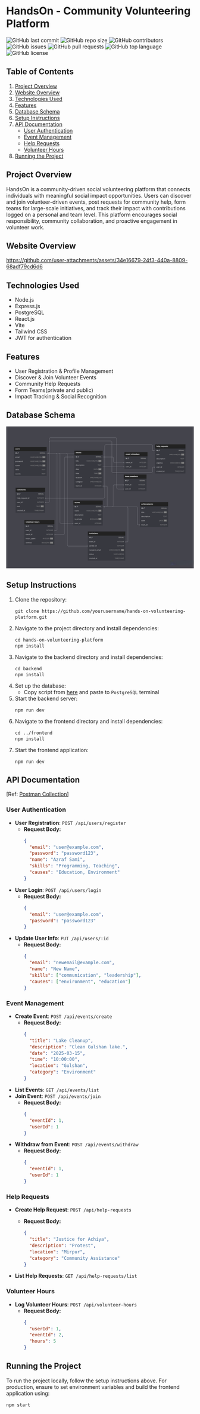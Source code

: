 # HandsOn - Community Volunteering Platform
![GitHub last commit](https://img.shields.io/github/last-commit/Sk-Azraf-Sami/hands-on-volunteering-platform)
![GitHub repo size](https://img.shields.io/github/repo-size/Sk-Azraf-Sami/hands-on-volunteering-platform)
![GitHub contributors](https://img.shields.io/github/contributors/Sk-Azraf-Sami/hands-on-volunteering-platform)
![GitHub issues](https://img.shields.io/github/issues/Sk-Azraf-Sami/hands-on-volunteering-platform)
![GitHub pull requests](https://img.shields.io/github/issues-pr/Sk-Azraf-Sami/hands-on-volunteering-platform)
![GitHub top language](https://img.shields.io/github/languages/top/Sk-Azraf-Sami/hands-on-volunteering-platform)
![GitHub license](https://img.shields.io/github/license/Sk-Azraf-Sami/hands-on-volunteering-platform)

## Table of Contents

1. [Project Overview](#project-overview)
2. [Website Overview](#website-overview)
3. [Technologies Used](#technologies-used)
4. [Features](#features)
5. [Database Schema](#database-schema)
6. [Setup Instructions](#setup-instructions)
7. [API Documentation](#api-documentation)
   - [User Authentication](#user-authentication)
   - [Event Management](#event-management)
   - [Help Requests](#help-requests)
   - [Volunteer Hours](#volunteer-hours)
8. [Running the Project](#running-the-project)

## Project Overview

HandsOn is a community-driven social volunteering platform that connects individuals with meaningful social impact opportunities. Users can discover and join volunteer-driven events, post requests for community help, form teams for large-scale initiatives, and track their impact with contributions logged on a personal and team level. This platform encourages social responsibility, community collaboration, and proactive engagement in volunteer work.

## Website Overview

https://github.com/user-attachments/assets/34e16679-24f3-440a-8809-68adf79cd6d6

## Technologies Used

- Node.js
- Express.js
- PostgreSQL
- React.js
- Vite
- Tailwind CSS
- JWT for authentication

## Features

- User Registration & Profile Management
- Discover & Join Volunteer Events
- Community Help Requests
- Form Teams(private and public)
- Impact Tracking & Social Recognition

## Database Schema
![Database Diagram](backend/src/database/database-diagram.png)


## Setup Instructions

1. Clone the repository:
   ```
   git clone https://github.com/yourusername/hands-on-volunteering-platform.git
   ```
2. Navigate to the project directory and install dependencies:
   ```
   cd hands-on-volunteering-platform
   npm install
   ```
3. Navigate to the backend directory and install dependencies:
   ```
   cd backend
   npm install
   ```
4. Set up the database:
   - Copy script from [here](backend/src/database/schema.sql) and paste to `PostgreSQL` terminal
6. Start the backend server:
   ```
   npm run dev
   ```
7. Navigate to the frontend directory and install dependencies:
   ```
   cd ../frontend
   npm install
   ```
8. Start the frontend application:
   ```
   npm run dev
   ```

## API Documentation
[Ref: [Postman Collection](backend/postman/HandsOn.postman_collection.json)] 

### User Authentication

- **User Registration**: `POST /api/users/register`
  - **Request Body:**
    ```json
    {
      "email": "user@example.com",
      "password": "password123",
      "name": "Azraf Sami",
      "skills": "Programming, Teaching",
      "causes": "Education, Environment"
    }
    ```
- **User Login**: `POST /api/users/login`
  - **Request Body:**
    ```json
    {
      "email": "user@example.com",
      "password": "password123"
    }
    ```
- **Update User Info**: `PUT /api/users/:id`
  - **Request Body:**
    ```json
    {
      "email": "newemail@example.com",
      "name": "New Name",
      "skills": ["communication", "leadership"],
      "causes": ["environment", "education"]
    }
    ```

### Event Management

- **Create Event**: `POST /api/events/create`
  - **Request Body:**
    ```json
    {
      "title": "Lake Cleanup",
      "description": "Clean Gulshan lake.",
      "date": "2025-03-15",
      "time": "10:00:00",
      "location": "Gulshan",
      "category": "Environment"
    }
    ```
- **List Events**: `GET /api/events/list`
- **Join Event**: `POST /api/events/join`
  - **Request Body:**
    ```json
    {
      "eventId": 1,
      "userId": 1
    }
    ```
- **Withdraw from Event**: `POST /api/events/withdraw`
  - **Request Body:**
    ```json
    {
      "eventId": 1,
      "userId": 1
    }
    ```

### Help Requests

- **Create Help Request**: `POST /api/help-requests`
  - **Request Body:**
    
    ```json
    {
      "title": "Justice for Achiya",
      "description": "Protest",
      "location": "Mirpur",
      "category": "Community Assistance"
    }
    ```
    
- **List Help Requests**: `GET /api/help-requests/list`

### Volunteer Hours

- **Log Volunteer Hours**: `POST /api/volunteer-hours`
  - **Request Body:**
    ```json
    {
      "userId": 1,
      "eventId": 2,
      "hours": 5
    }
    ```

## Running the Project

To run the project locally, follow the setup instructions above. For production, ensure to set environment variables and build the frontend application using:

```
npm start
```

